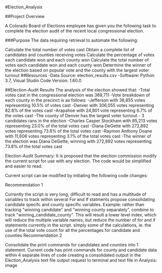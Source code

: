 #Election_Analysis

##Project Overview

A Colorado Board of Elections employee has given you the following task to complete the election audit of the recent local congressional election.

###Purpose The data requiring retrieval to automate the following:

Calculate the total number of votes cast
Obtain a complete list of candidates and counties receiving votes
Calculate the percentage of votes each candidate won and each county won
Calculate the total number of votes each candidate won and each county won
Determine the winner of the election based on popular vote and the county with the largest voter turnout
##Resources -Data Source: election_results.csv -Software: Python 3.7, Visual Studio Code Version: 1.60.0

##Election-Audit Results The analysis of the election showed that: -Total votes cast in the congressional election was 369,711 -Vote breakdown of each county in the precinct is as follows: -Jefferson with 38,855 votes representing 10.5% of votes cast -Denver with 306,055 votes representing 82.8% of the votes cast -Arapahoe with 24,801 vote representing 6.7% of the votes cast -The county of Denver has the largest voter turnout - 3 candidates rans in the election -Charles Casper Stockham with 85,213 votes representing 23.0% of the total votes cast -Diana DeGette with 272,892 votes representing 73.8% of the total votes cast -Raymon Anthony Doane with 11,606 votes representing 3.1% of the total votes cast -The winner of the election was Diana DeGette, winning with 272,892 votes representing 73.8% of the total votes cast

Election-Audit Summary:
It is proposed that the election commission modify the current script for use with any election. The code would be simplified and easier to read.

Current script can be modified by initiating the following code changes:

Recommendation 1

Currently the script is very long, difficult to read and has a multitude of variables to track within several For and If statments
propose consolidating candidate specifc and county specific variables.
Example: rather than tracking "winning candidate" and "winning county separately", combine to track "winning_candidate_county".
This will result a lower level index, which will reduce the multiple variable names, but reduce the number of for and if statements currently in the script.
simply some of the calculations, ie. the use of the total vote count for all the percentages for candidate and counties
Recommendation 2

Consolidate the print commands for candidates and counties into 1 statement.
Current code has print commands for county and candidate data within 4 separate lines of code creating a consolidated output in the Election_Analysis text file
output request to terminal and text file in Analysis:
image
